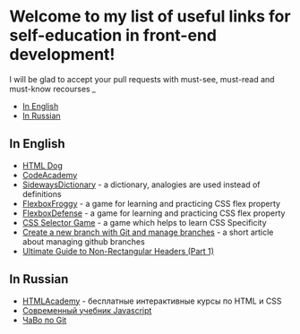 # Welcome to my list of useful links for self-education in front-end development! 

I will be glad to accept your pull requests with must-see, must-read and must-know recourses *_*

- [In English](#in-english)
- [In Russian](#in-russian)


## In English
- [HTML Dog](http://htmldog.com/)
- [CodeAcademy](https://www.codecademy.com/)
- [SidewaysDictionary](https://sidewaysdictionary.com/) - a dictionary, analogies are used instead of definitions
- [FlexboxFroggy](http://flexboxfroggy.com/) - a game for learning and practicing CSS flex property 
- [FlexboxDefense](http://www.flexboxdefense.com/) - a game for learning and practicing CSS flex property 
- [CSS Selector Game](https://flukeout.github.io/) - a game which helps to learn CSS Specificity
- [Create a new branch with Git and manage branches](https://github.com/Kunena/Kunena-Forum/wiki/Create-a-new-branch-with-git-and-manage-branches) - a short article about managing github branches
- [Ultimate Guide to Non-Rectangular Headers (Part 1)](https://codepen.io/ahmadnassri/post/non-rectangular-headers-part-1)


## In Russian
- [HTMLAcademy](https://htmlacademy.ru/) - бесплатные интерактивные курсы по HTML и CSS
- [Современный учебник Javascript](http://learn.javascript.ru/)
- [ЧаВо по Git](http://firstaidgit.ru/#/)